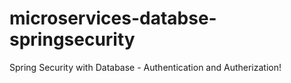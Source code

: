 # microservices-databse-springsecurity
Spring Security with Database - Authentication and Autherization!

